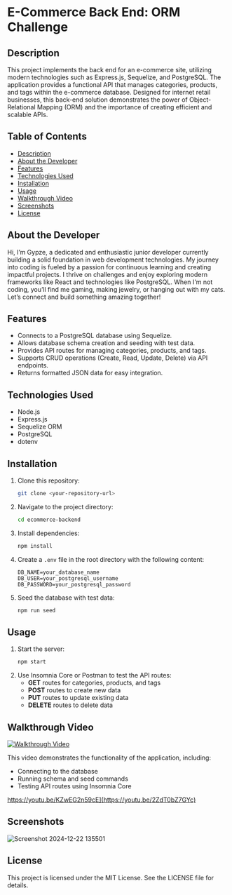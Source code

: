 
# E-Commerce Back End: ORM Challenge

## Description

This project implements the back end for an e-commerce site, utilizing modern technologies such as Express.js, Sequelize, and PostgreSQL. The application provides a functional API that manages categories, products, and tags within the e-commerce database. Designed for internet retail businesses, this back-end solution demonstrates the power of Object-Relational Mapping (ORM) and the importance of creating efficient and scalable APIs.

## Table of Contents

- [Description](#description)
- [About the Developer](#about-the-developer)
- [Features](#features)
- [Technologies Used](#technologies-used)
- [Installation](#installation)
- [Usage](#usage)
- [Walkthrough Video](#walkthrough-video)
- [Screenshots](#screenshots)
- [License](#license)



## About the Developer

Hi, I’m Gypze, a dedicated and enthusiastic junior developer currently building a solid foundation in web development technologies. My journey into coding is fueled by a passion for continuous learning and creating impactful projects. I thrive on challenges and enjoy exploring modern frameworks like React and technologies like PostgreSQL. When I'm not coding, you’ll find me gaming, making jewelry, or hanging out with my cats. Let’s connect and build something amazing together!

## Features

- Connects to a PostgreSQL database using Sequelize.
- Allows database schema creation and seeding with test data.
- Provides API routes for managing categories, products, and tags.
- Supports CRUD operations (Create, Read, Update, Delete) via API endpoints.
- Returns formatted JSON data for easy integration.

## Technologies Used

- Node.js
- Express.js
- Sequelize ORM
- PostgreSQL
- dotenv

## Installation

1. Clone this repository:
   ```bash
   git clone <your-repository-url>
   ```
2. Navigate to the project directory:
   ```bash
   cd ecommerce-backend
   ```
3. Install dependencies:
   ```bash
   npm install
   ```
4. Create a `.env` file in the root directory with the following content:
   ```env
   DB_NAME=your_database_name
   DB_USER=your_postgresql_username
   DB_PASSWORD=your_postgresql_password
   ```

5. Seed the database with test data:
   ```bash
   npm run seed
   ```

## Usage

1. Start the server:
   ```bash
   npm start
   ```
2. Use Insomnia Core or Postman to test the API routes:
   - **GET** routes for categories, products, and tags
   - **POST** routes to create new data
   - **PUT** routes to update existing data
   - **DELETE** routes to delete data

## Walkthrough Video

[![Walkthrough Video](#)](#)

This video demonstrates the functionality of the application, including:

- Connecting to the database
- Running schema and seed commands
- Testing API routes using Insomnia Core 



https://youtu.be/KZwEG2n59cE](https://youtu.be/2ZdT0bZ7GYc)

## Screenshots

![Screenshot 2024-12-22 135501](https://github.com/user-attachments/assets/4dccf3f5-e2df-4054-b1ed-3dd6bf518ad0)



## License

This project is licensed under the MIT License. See the LICENSE file for details.




